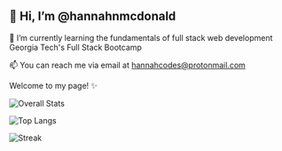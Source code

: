 ## 👋 Hi, I’m @hannahnmcdonald

🌱 I’m currently learning the fundamentals of full stack web development Georgia Tech's Full Stack Bootcamp

📫 You can reach me via email at hannahcodes@protonmail.com

Welcome to my page! ✨


<p align="center">

![Overall Stats](https://github-readme-stats.vercel.app/api?username=hannahnmcdonald&count_private=false&show_icons=true&theme=nightowl)

![Top Langs](https://github-readme-stats.vercel.app/api/top-langs/?username=hannahnmcdonald&layout=compact&theme=nightowl)
  
![Streak](https://github-readme-streak-stats.herokuapp.com/?user=hannahnmcdonald&layout=compact&theme=nightowl)
  
</p>

<!-- [![Book Club Collective](https://github-readme-stats.vercel.app/api/pin/?username=hannahnmcdonald&repo=Book-Club-Collective&theme=gotham)](https://github.com/hannahnmcdonald/Book-Club-Collective)

[![TheExpanseTriviaQuiz](https://github-readme-stats.vercel.app/api/pin/?username=hannahnmcdonald&repo=TheExpanseTriviaQuiz&theme=vue-dark)](https://github.com/hannahnmcdonald/TheExpanseTriviaQuiz)

[![WeatherDashboard](https://github-readme-stats.vercel.app/api/pin/?username=hannahnmcdonald&repo=WeatherDashboard&theme=vue-dark)](https://github.com/hannahnmcdonald/WeatherDashboard)

[![DayPlanner](https://github-readme-stats.vercel.app/api/pin/?username=hannahnmcdonald&repo=DayPlanner&theme=vue-dark)](https://github.com/hannahnmcdonald/DayPlanner) -->



